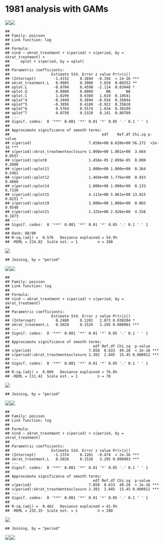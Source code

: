 1981 analysis with GAMs
================

![](gam_analysis_plot_files/figure-gfm/sg-1.png)<!-- -->![](gam_analysis_plot_files/figure-gfm/sg-2.png)<!-- -->

    ## 
    ## Family: poisson 
    ## Link function: log 
    ## 
    ## Formula:
    ## nind ~ okrat_treatment + s(period) + s(period, by = okrat_treatment) + 
    ##     oplot + s(period, by = oplot)
    ## 
    ## Parametric coefficients:
    ##                   Estimate Std. Error z value Pr(>|z|)    
    ## (Intercept)        -1.4152     0.1694  -8.356  < 2e-16 ***
    ## okrat_treatment.L   0.9085     0.3008   3.020  0.00252 ** 
    ## oplot.L            -0.9704     0.4590  -2.114  0.03448 *  
    ## oplot.Q             0.0000     0.0000      NA       NA    
    ## oplot.C             1.0299     0.6360   1.619  0.10541    
    ## oplot^4            -0.3449     0.3694  -0.934  0.35044    
    ## oplot^5            -0.3856     0.4180  -0.922  0.35628    
    ## oplot^6             0.5764     0.5574   1.034  0.30109    
    ## oplot^7             0.0750     0.5320   0.141  0.88789    
    ## ---
    ## Signif. codes:  0 '***' 0.001 '**' 0.01 '*' 0.05 '.' 0.1 ' ' 1
    ## 
    ## Approximate significance of smooth terms:
    ##                                          edf    Ref.df Chi.sq p-value    
    ## s(period)                          7.858e+00 8.620e+00 56.272  <2e-16 ***
    ## s(period):okrat_treatmentexclosure 1.000e+00 1.001e+00  3.664  0.0557 .  
    ## s(period):oplot8                   1.458e-05 2.899e-05  0.000  0.5000    
    ## s(period):oplot11                  1.000e+00 1.000e+00  0.364  0.5461    
    ## s(period):oplot12                  1.469e+00 1.776e+00  0.933  0.4668    
    ## s(period):oplot14                  1.000e+00 1.000e+00  0.133  0.7150    
    ## s(period):oplot15                  4.111e+00 5.061e+00 13.015  0.0251 *  
    ## s(period):oplot19                  1.000e+00 1.000e+00  0.003  0.9548    
    ## s(period):oplot21                  2.325e+00 2.926e+00  4.556  0.1873    
    ## ---
    ## Signif. codes:  0 '***' 0.001 '**' 0.01 '*' 0.05 '.' 0.1 ' ' 1
    ## 
    ## Rank: 88/90
    ## R-sq.(adj) =  0.576   Deviance explained = 54.9%
    ## -REML = 214.82  Scale est. = 1         n = 280

![](gam_analysis_plot_files/figure-gfm/sg-3.png)<!-- -->

    ## Joining, by = "period"

![](gam_analysis_plot_files/figure-gfm/sg-4.png)<!-- -->![](gam_analysis_plot_files/figure-gfm/sg-5.png)<!-- -->

    ## 
    ## Family: poisson 
    ## Link function: log 
    ## 
    ## Formula:
    ## nind ~ okrat_treatment + s(period) + s(period, by = okrat_treatment)
    ## 
    ## Parametric coefficients:
    ##                   Estimate Std. Error z value Pr(>|z|)    
    ## (Intercept)         0.2488     0.1201   2.073 0.038204 *  
    ## okrat_treatment.L   0.5028     0.1526   3.295 0.000983 ***
    ## ---
    ## Signif. codes:  0 '***' 0.001 '**' 0.01 '*' 0.05 '.' 0.1 ' ' 1
    ## 
    ## Approximate significance of smooth terms:
    ##                                      edf Ref.df Chi.sq  p-value    
    ## s(period)                          7.858  8.633  49.28  < 2e-16 ***
    ## s(period):okrat_treatmentexclosure 2.302  2.845  15.45 0.000912 ***
    ## ---
    ## Signif. codes:  0 '***' 0.001 '**' 0.01 '*' 0.05 '.' 0.1 ' ' 1
    ## 
    ## R-sq.(adj) =  0.869   Deviance explained = 76.8%
    ## -REML = 111.42  Scale est. = 1         n = 70

![](gam_analysis_plot_files/figure-gfm/sg%20no%20plot-1.png)<!-- -->

    ## Joining, by = "period"

![](gam_analysis_plot_files/figure-gfm/sg%20no%20plot-2.png)<!-- -->![](gam_analysis_plot_files/figure-gfm/sg%20no%20plot-3.png)<!-- -->

    ## 
    ## Family: poisson 
    ## Link function: log 
    ## 
    ## Formula:
    ## nind ~ okrat_treatment + s(period) + s(period, by = okrat_treatment)
    ## 
    ## Parametric coefficients:
    ##                   Estimate Std. Error z value Pr(>|z|)    
    ## (Intercept)        -1.1374     0.1201  -9.474  < 2e-16 ***
    ## okrat_treatment.L   0.5028     0.1526   3.295 0.000983 ***
    ## ---
    ## Signif. codes:  0 '***' 0.001 '**' 0.01 '*' 0.05 '.' 0.1 ' ' 1
    ## 
    ## Approximate significance of smooth terms:
    ##                                      edf Ref.df Chi.sq  p-value    
    ## s(period)                          7.858  8.633  49.28  < 2e-16 ***
    ## s(period):okrat_treatmentexclosure 2.302  2.845  15.45 0.000912 ***
    ## ---
    ## Signif. codes:  0 '***' 0.001 '**' 0.01 '*' 0.05 '.' 0.1 ' ' 1
    ## 
    ## R-sq.(adj) =  0.462   Deviance explained = 41.9%
    ## -REML = 232.15  Scale est. = 1         n = 280

![](gam_analysis_plot_files/figure-gfm/sg%20no%20plot%20but%20plot%20level-1.png)<!-- -->

    ## Joining, by = "period"

![](gam_analysis_plot_files/figure-gfm/sg%20no%20plot%20but%20plot%20level-2.png)<!-- -->![](gam_analysis_plot_files/figure-gfm/sg%20no%20plot%20but%20plot%20level-3.png)<!-- -->
